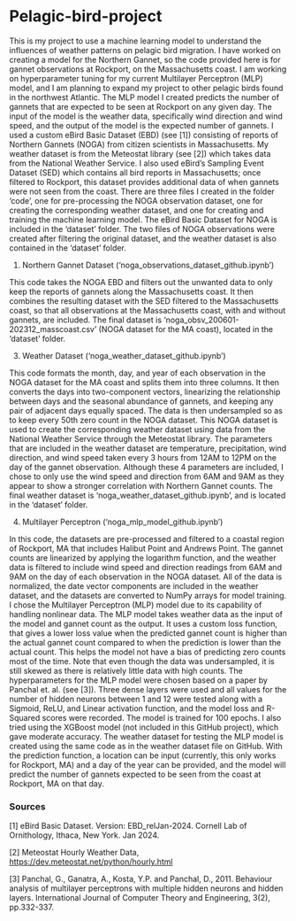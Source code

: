 # Pelagic-bird-project

This is my project to use a machine learning model to understand the influences of weather patterns on pelagic bird migration. I have worked on creating a model for the Northern Gannet, so the code provided here is for gannet observations at Rockport, on the Massachusetts coast. I am working on hyperparameter tuning for my current Multilayer Perceptron (MLP) model, and I am planning to expand my project to other pelagic birds found in the northwest Atlantic. 
The MLP model I created predicts the number of gannets that are expected to be seen at Rockport on any given day. The input of the model is the weather data, specifically wind direction and wind speed, and the output of the model is the expected number of gannets. 
I used a custom eBird Basic Dataset (EBD) (see [1]) consisting of reports of Northern Gannets (NOGA) from citizen scientists in Massachusetts. My weather dataset is from the Meteostat library (see [2]) which takes data from the National Weather Service. I also used eBird’s Sampling Event Dataset (SED) which contains all bird reports in Massachusetts; once filtered to Rockport, this dataset provides additional data of when gannets were not seen from the coast. 
There are three files I created in the folder ‘code’, one for pre-processing the NOGA observation dataset, one for creating the corresponding weather dataset, and one for creating and training the machine learning model. 
The eBird Basic Dataset for NOGA is included in the ‘dataset’ folder. The two files of NOGA observations were created after filtering the original dataset, and the weather dataset is also contained in the ‘dataset’ folder. 


1.	Northern Gannet Dataset (‘noga_observations_dataset_github.ipynb’)

This code takes the NOGA EBD and filters out the unwanted data to only keep the reports of gannets along the Massachusetts coast. It then combines the resulting dataset with the SED filtered to the Massachusetts coast, so that all observations at the Massachusetts coast, with and without gannets, are included. The final dataset is ‘noga_obsv_200601-202312_masscoast.csv’ (NOGA dataset for the MA coast), located in the ‘dataset’ folder.


3.	Weather Dataset (‘noga_weather_dataset_github.ipynb’)

This code formats the month, day, and year of each observation in the NOGA dataset for the MA coast and splits them into three columns. It then converts the days into two-component vectors, linearizing the relationship between days and the seasonal abundance of gannets, and keeping any pair of adjacent days equally spaced. The data is then undersampled so as to keep every 50th zero count in the NOGA dataset. This NOGA dataset is used to create the corresponding weather dataset using data from the National Weather Service through the Meteostat library. The parameters that are included in the weather dataset are temperature, precipitation, wind direction, and wind speed taken every 3 hours from 12AM to 12PM on the day of the gannet observation. Although these 4 parameters are included, I chose to only use the wind speed and direction from 6AM and 9AM as they appear to show a stronger correlation with Northern Gannet counts. The final weather dataset is ‘noga_weather_dataset_github.ipynb’, and is located in the ‘dataset’ folder.


4.	Multilayer Perceptron (‘noga_mlp_model_github.ipynb’)

In this code, the datasets are pre-processed and filtered to a coastal region of Rockport, MA that includes Halibut Point and Andrews Point. The gannet counts are linearized by applying the logarithm function, and the weather data is filtered to include wind speed and direction readings from 6AM and 9AM on the day of each observation in the NOGA dataset. All of the data is normalized, the date vector components are included in the weather dataset, and the datasets are converted to NumPy arrays for model training. I chose the Multilayer Perceptron (MLP) model due to its capability of handling nonlinear data. The MLP model takes weather data as the input of the model and gannet count as the output. It uses a custom loss function, that gives a lower loss value when the predicted gannet count is higher than the actual gannet count compared to when the prediction is lower than the actual count. This helps the model not have a bias of predicting zero counts most of the time. Note that even though the data was undersampled, it is still skewed as there is relatively little data with high counts. The hyperparameters for the MLP model were chosen based on a paper by Panchal et. al. (see [3]). Three dense layers were used and all values for the number of hidden neurons between 1 and 12 were tested along with a Sigmoid, ReLU, and Linear activation function, and the model loss and R-Squared scores were recorded. The model is trained for 100 epochs. I also tried using the XGBoost model (not included in this GitHub project), which gave moderate accuracy. The weather dataset for testing the MLP model is created using the same code as in the weather dataset file on GitHub. With the prediction function, a location can be input (currently, this only works for Rockport, MA) and a day of the year can be provided, and the model will predict the number of gannets expected to be seen from the coast at Rockport, MA on that day. 

### Sources

[1] eBird Basic Dataset. Version: EBD_relJan-2024. Cornell Lab of Ornithology, Ithaca, New York. Jan 2024.

[2] Meteostat Hourly Weather Data, https://dev.meteostat.net/python/hourly.html

[3] Panchal, G., Ganatra, A., Kosta, Y.P. and Panchal, D., 2011. Behaviour analysis of multilayer perceptrons with multiple hidden neurons and hidden layers. International Journal of Computer Theory and Engineering, 3(2), pp.332-337.
